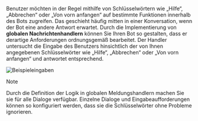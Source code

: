 Benutzer möchten in der Regel mithilfe von Schlüsselwörtern wie „Hilfe“, „Abbrechen“ oder „Von vorn anfangen“ auf bestimmte Funktionen innerhalb des Bots zugreifen. Das geschieht häufig mitten in einer Konversation, wenn der Bot eine andere Antwort erwartet. Durch die Implementierung von **globalen Nachrichtenhandlern** können Sie Ihren Bot so gestalten, dass er derartige Anforderungen ordnungsgemäß bearbeitet.
Der Handler untersucht die Eingabe des Benutzers hinsichtlich der von Ihnen angegebenen Schlüsselwörter wie „Hilfe“, „Abbrechen“ oder „Von vorn anfangen“ und antwortet entsprechend. 

![Beispieleingaben](~/media/designing-bots/capabilities/trigger-actions.png)

> [!NOTE]
> Durch die Definition der Logik in globalen Meldungshandlern machen Sie sie für alle Dialoge verfügbar. Einzelne Dialoge und Eingabeaufforderungen können so konfiguriert werden, dass sie die Schlüsselwörter ohne Probleme ignorieren.
